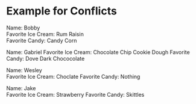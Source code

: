 # Example for Conflicts

Name: Bobby  
Favorite Ice Cream: Rum Raisin  
Favorite Candy: Candy Corn 

Name: Gabriel
Favorite Ice Cream: Chocolate Chip Cookie Dough
Favorite Candy: Dove Dark Chococolate

Name: Wesley  
Favorite Ice Cream: Choclate 
Favorite Candy: Nothing

Name: Jake  
Favorite Ice Cream: Strawberry
Favorite Candy: Skittles
